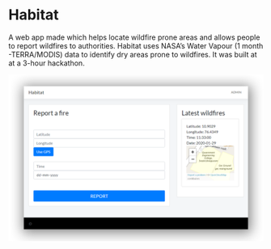 # Habitat
A web app made which helps locate wildfire prone areas and allows people to report wildfires to authorities. Habitat uses NASA’s Water Vapour (1 month -TERRA/MODIS) data to identify dry areas prone to wildfires. It was built at at a 3-hour hackathon.

![Screenshots](https://raw.githubusercontent.com/AnandBaburajan/Habitat/master/demo.png)
